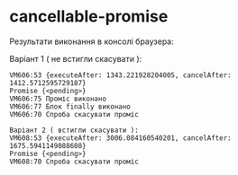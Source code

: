 # cancellable-promise

Результати виконання в консолі браузера:

Варіант 1 ( не встигли скасувати ):
```text
VM606:53 {executeAfter: 1343.221928204005, cancelAfter: 1412.5712595729187}
Promise {<pending>}
VM606:75 Проміс виконано
VM606:77 Блок finally виконано
VM606:70 Спроба скасувати проміс
```

```text
Варіант 2 ( встигли скасувати ):
VM608:53 {executeAfter: 3006.084160540201, cancelAfter: 1675.5941149088608}
Promise {<pending>}
VM608:70 Спроба скасувати проміс
```
